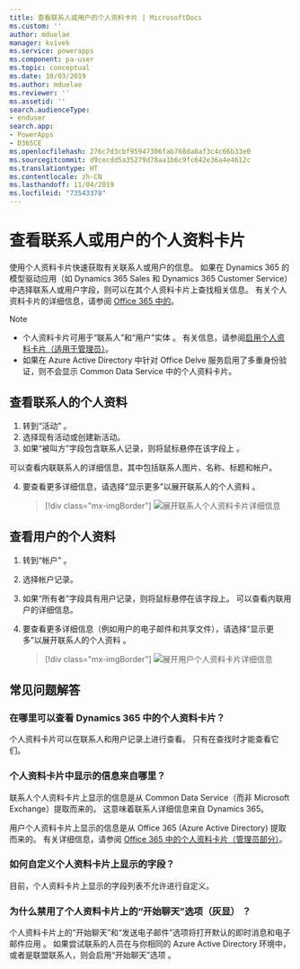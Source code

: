 ```yaml
---
title: 查看联系人或用户的个人资料卡片 | MicrosoftDocs
ms.custom: ''
author: mduelae
manager: kvivek
ms.service: powerapps
ms.component: pa-user
ms.topic: conceptual
ms.date: 10/03/2019
ms.author: mduelae
ms.reviewer: ''
ms.assetid: ''
search.audienceType:
- enduser
search.app:
- PowerApps
- D365CE
ms.openlocfilehash: 276c7d3cbf95947306fab768da8af3c4c66b33e0
ms.sourcegitcommit: d9cecdd5a35279d78aa1b6c9fc642e36a4e4612c
ms.translationtype: HT
ms.contentlocale: zh-CN
ms.lasthandoff: 11/04/2019
ms.locfileid: "73543378"
---
```

# <a name="view-the-profile-card-for-a-contact-or-user"></a>查看联系人或用户的个人资料卡片

使用个人资料卡片快速获取有关联系人或用户的信息。 如果在 Dynamics 365 的模型驱动应用（如 Dynamics 365 Sales 和 Dynamics 365 Customer Service）中选择联系人或用户字段，则可以在其个人资料卡片上查找相关信息。 有关个人资料卡片的详细信息，请参阅 [Office 365 中的](https://support.office.com/article/Profile-cards-in-Office-365-e80f931f-5fc4-4a59-ba6e-c1e35a85b501)。

> [!NOTE]
>  - 个人资料卡片可用于“联系人”和“用户”实体   。 有关信息，请参阅[启用个人资料卡片（适用于管理员）](https://docs.microsoft.com/dynamics365/customer-engagement/admin/enable-profile-card)。
>  - 如果在 Azure Active Directory 中针对 Office Delve 服务启用了多重身份验证，则不会显示 Common Data Service 中的个人资料卡片。

## <a name="view-a-contacts-profile"></a>查看联系人的个人资料

1.  转到“活动”  。
2.  选择现有活动或创建新活动。
3.  如果“被叫方”字段包含联系人记录，则将鼠标悬停在该字段上  。 

可以查看内联联系人的详细信息，其中包括联系人图片、名称、标题和帐户。

4. 要查看更多详细信息，请选择“显示更多”以展开联系人的个人资料  。
 
    > [!div class="mx-imgBorder"] 
    > ![展开联系人个人资料卡片详细信息](media/profile1.png "展开联系人个人资料卡片详细信息")
   
 ## <a name="view-a-users-profile"></a>查看用户的个人资料
 
1.  转到“帐户”  。
2.  选择帐户记录。
3.  如果“所有者”字段具有用户记录，则将鼠标悬停在该字段上。 可以查看内联用户的详细信息。
4.  要查看更多详细信息（例如用户的电子邮件和共享文件），请选择“显示更多”以展开联系人的个人资料  。
 
    > [!div class="mx-imgBorder"] 
    > ![展开用户个人资料卡片详细信息](media/profile2.png "展开用户个人资料卡片详细信息")


 ## <a name="faqs"></a>常见问题解答
 
### <a name="where-can-i-see-profile-cards-in-dynamics-365"></a>在哪里可以查看 Dynamics 365 中的个人资料卡片？
个人资料卡片可以在联系人和用户记录上进行查看。 只有在查找时才能查看它们。

### <a name="where-is-information-shown-in-the-profile-card-coming-from"></a>个人资料卡片中显示的信息来自哪里？
联系人个人资料卡片上显示的信息是从 Common Data Service（而非 Microsoft Exchange）提取而来的。 这意味着联系人详细信息来自 Dynamics 365。

用户个人资料卡片上显示的信息是从 Office 365 (Azure Active Directory) 提取而来的。 有关详细信息，请参阅 [Office 365 中的个人资料卡片（管理员部分）](https://support.office.com/article/Profile-cards-in-Office-365-e80f931f-5fc4-4a59-ba6e-c1e35a85b501)。

### <a name="how-can-i-customize-the-fields-shown-on-the-profile-card"></a>如何自定义个人资料卡片上显示的字段？
目前，个人资料卡片上显示的字段列表不允许进行自定义。

### <a name="why-is-the-start-chat-option-on-the-profile-card-disabled-greyed-out"></a>为什么禁用了个人资料卡片上的“开始聊天”选项（灰显）  ？
个人资料卡片上的“开始聊天”和“发送电子邮件”选项将打开默认的即时消息和电子邮件应用   。 如果尝试联系的人员在与你相同的 Azure Active Directory 环境中，或者是联盟联系人，则会启用“开始聊天”选项  。


  
